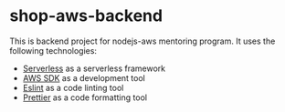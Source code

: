 # shop-aws-backend

This is backend project for nodejs-aws mentoring program. It uses the following technologies:

- [Serverless](https://serverless.com/) as a serverless framework
- [AWS SDK](https://aws.amazon.com/sdk-for-javascript/) as a development tool 
- [Eslint](https://eslint.org/) as a code linting tool
- [Prettier](https://prettier.io/) as a code formatting tool
